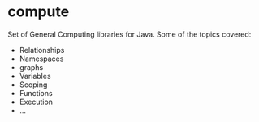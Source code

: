 # compute
Set of General Computing libraries for Java.
Some of the topics covered:
* Relationships 
* Namespaces
* graphs
* Variables
* Scoping
* Functions
* Execution
* ...
